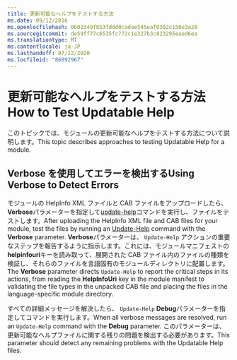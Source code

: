 ```yaml
---
title: 更新可能なヘルプをテストする方法
ms.date: 09/12/2016
ms.openlocfilehash: 0602349f853fddd0cadae545eaf0302c150e3a28
ms.sourcegitcommit: de59ff77c6535fc772c1e327b3c823295eaed6ea
ms.translationtype: MT
ms.contentlocale: ja-JP
ms.lasthandoff: 07/22/2020
ms.locfileid: "86892967"
---
```

# <a name="how-to-test-updatable-help"></a><span data-ttu-id="31abb-102">更新可能なヘルプをテストする方法</span><span class="sxs-lookup"><span data-stu-id="31abb-102">How to Test Updatable Help</span></span>

<span data-ttu-id="31abb-103">このトピックでは、モジュールの更新可能なヘルプをテストする方法について説明します。</span><span class="sxs-lookup"><span data-stu-id="31abb-103">This topic describes approaches to testing Updatable Help for a module.</span></span>

## <a name="using-verbose-to-detect-errors"></a><span data-ttu-id="31abb-104">Verbose を使用してエラーを検出する</span><span class="sxs-lookup"><span data-stu-id="31abb-104">Using Verbose to Detect Errors</span></span>

<span data-ttu-id="31abb-105">モジュールの HelpInfo XML ファイルと CAB ファイルをアップロードしたら、 **Verbose**パラメーターを指定して[update-help](/powershell/module/Microsoft.PowerShell.Core/Update-Help)コマンドを実行し、ファイルをテストします。</span><span class="sxs-lookup"><span data-stu-id="31abb-105">After uploading the HelpInfo XML file and CAB files for your module, test the files by running an [Update-Help](/powershell/module/Microsoft.PowerShell.Core/Update-Help) command with the **Verbose** parameter.</span></span> <span data-ttu-id="31abb-106">**Verbose**パラメーターは、 `Update-Help` アクションの重要なステップを報告するように指示します。これには、モジュールマニフェストの**helpinfouri**キーを読み取って、展開された CAB ファイル内のファイルの種類を検証し、それらのファイルを言語固有のモジュールディレクトリに配置します。</span><span class="sxs-lookup"><span data-stu-id="31abb-106">The **Verbose** parameter directs `Update-Help` to report the critical steps in its actions, from reading the **HelpInfoUri** key in the module manifest to validating the file types in the unpacked CAB file and placing the files in the language-specific module directory.</span></span>

<span data-ttu-id="31abb-107">すべての詳細メッセージを解決したら、 `Update-Help` **Debug**パラメーターを指定してコマンドを実行します。</span><span class="sxs-lookup"><span data-stu-id="31abb-107">When all verbose messages are resolved, run an `Update-Help` command with the **Debug** parameter.</span></span>
<span data-ttu-id="31abb-108">このパラメーターは、更新可能なヘルプファイルに関する残りの問題を検出する必要があります。</span><span class="sxs-lookup"><span data-stu-id="31abb-108">This parameter should detect any remaining problems with the Updatable Help files.</span></span>
